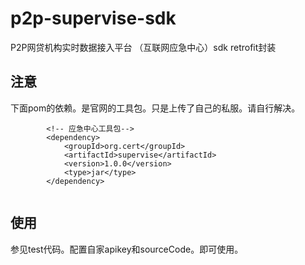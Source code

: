 # p2p-supervise-sdk
P2P网贷机构实时数据接入平台 （互联网应急中心）sdk retrofit封装

## 注意
下面pom的依赖。是官网的工具包。只是上传了自己的私服。请自行解决。

~~~
        <!-- 应急中心工具包-->
        <dependency>
            <groupId>org.cert</groupId>
            <artifactId>supervise</artifactId>
            <version>1.0.0</version>
            <type>jar</type>
        </dependency>
        
~~~

## 使用
  参见test代码。配置自家apikey和sourceCode。即可使用。
